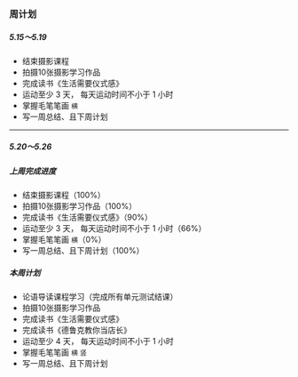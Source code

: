 ### 周计划

##### 5.15～5.19
* 结束摄影课程
* 拍摄10张摄影学习作品
* 完成读书《生活需要仪式感》
* 运动至少 3 天， 每天运动时间不小于 1 小时
* 掌握毛笔笔画 `横`
* 写一周总结、且下周计划

----------

##### 5.20～5.26

##### 上周完成进度
* 结束摄影课程（100%）
* 拍摄10张摄影学习作品（100%）
* 完成读书《生活需要仪式感》（90%）
* 运动至少 3 天， 每天运动时间不小于 1 小时（66%）
* 掌握毛笔笔画 `横`（0%）
* 写一周总结、且下周计划（100%）

##### 本周计划
* 论语导读课程学习（完成所有单元测试结课）
* 拍摄10张摄影学习作品
* 完成读书《生活需要仪式感》
* 完成读书《德鲁克教你当店长》
* 运动至少 4 天， 每天运动时间不小于 1 小时
* 掌握毛笔笔画 `横` `竖`
* 写一周总结、且下周计划
